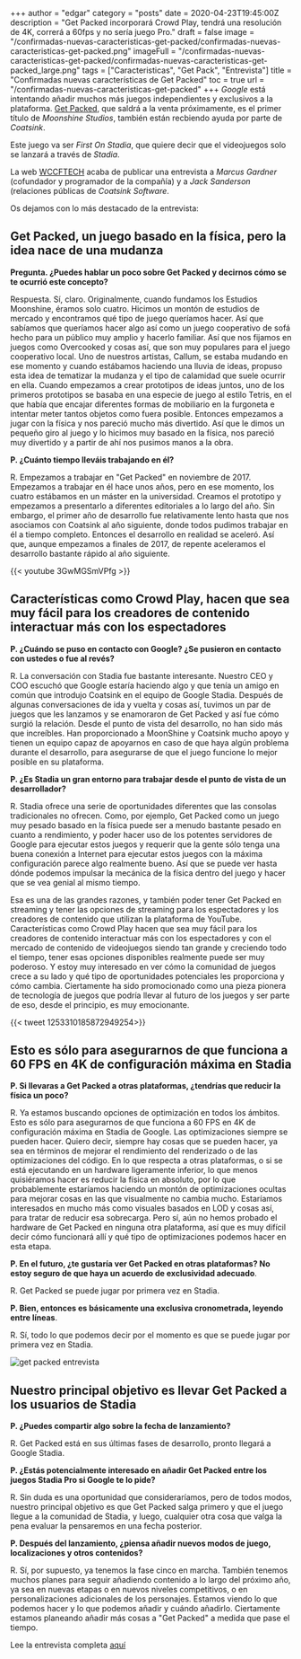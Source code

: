 +++
author = "edgar"
category = "posts"
date = 2020-04-23T19:45:00Z
description = "Get Packed incorporará Crowd Play, tendrá una resolución de 4K, correrá a 60fps y no sería juego Pro."
draft = false
image = "/confirmadas-nuevas-caracteristicas-get-packed/confirmadas-nuevas-caracteristicas-get-packed.png"
imageFull = "/confirmadas-nuevas-caracteristicas-get-packed/confirmadas-nuevas-caracteristicas-get-packed_large.png"
tags = ["Caracteristicas", "Get Pack", "Entrevista"]
title = "Confirmadas nuevas características de Get Packed"
toc = true
url = "/confirmadas-nuevas-caracteristicas-get-packed"
+++
_Google_ está intentando añadir muchos más juegos independientes y exclusivos a la plataforma. <a class="u-anchor" href="/get-packed">Get Packed</a>, que saldrá a la venta próximamente, es el primer título de  _Moonshine Studios_, también están recbiendo ayuda por parte de _Coatsink_.

Este juego va ser _First On Stadia_, que quiere decir que el videojuegos solo se lanzará a través de _Stadia_.

La web <a class="u-anchor" href="https://wccftech.com/" target="_blank" rel="nofollow noopener">WCCFTECH</a> acaba de publicar una entrevista a _Marcus Gardner_ (cofundador y programador de la compañía) y a _Jack Sanderson_ (relaciones públicas de _Coatsink Software_.

Os dejamos con lo más destacado de la entrevista:

## Get Packed, un juego basado en la física, pero la idea nace de una mudanza

**Pregunta. ¿Puedes hablar un poco sobre Get Packed y decirnos cómo se te ocurrió este concepto?**

Respuesta. Sí, claro. Originalmente, cuando fundamos los Estudios Moonshine, éramos solo cuatro. Hicimos un montón de estudios de mercado y encontramos qué tipo de juego queríamos hacer. Así que sabíamos que queríamos hacer algo así como un juego cooperativo de sofá hecho para un público muy amplio y hacerlo familiar. Así que nos fijamos en juegos como Overcooked y cosas así, que son muy populares para el juego cooperativo local. Uno de nuestros artistas, Callum, se estaba mudando en ese momento y cuando estábamos haciendo una lluvia de ideas, propuso esta idea de tematizar la mudanza y el tipo de calamidad que suele ocurrir en ella. Cuando empezamos a crear prototipos de ideas juntos, uno de los primeros prototipos se basaba en una especie de juego al estilo Tetris, en el que había que encajar diferentes formas de mobiliario en la furgoneta e intentar meter tantos objetos como fuera posible. Entonces empezamos a jugar con la física y nos pareció mucho más divertido. Así que le dimos un pequeño giro al juego y lo hicimos muy basado en la física, nos pareció muy divertido y a partir de ahí nos pusimos manos a la obra.

**P. ¿Cuánto tiempo lleváis trabajando en él?**

R. Empezamos a trabajar en "Get Packed" en noviembre de 2017. Empezamos a trabajar en él hace unos años, pero en ese momento, los cuatro estábamos en un máster en la universidad. Creamos el prototipo y empezamos a presentarlo a diferentes editoriales a lo largo del año. Sin embargo, el primer año de desarrollo fue relativamente lento hasta que nos asociamos con Coatsink al año siguiente, donde todos pudimos trabajar en él a tiempo completo. Entonces el desarrollo en realidad se aceleró. Así que, aunque empezamos a finales de 2017, de repente aceleramos el desarrollo bastante rápido al año siguiente.

<div class="u-youtube">
  {{< youtube 3GwMGSmVPfg >}}
</div>

## Características como Crowd Play, hacen que sea muy fácil para los creadores de contenido interactuar más con los espectadores

**P. ¿Cuándo se puso en contacto con Google? ¿Se pusieron en contacto con ustedes o fue al revés?**

R. La conversación con Stadia fue bastante interesante. Nuestro CEO y COO escuchó que Google estaría haciendo algo y que tenía un amigo en común que introdujo Coatsink en el equipo de Google Stadia. Después de algunas conversaciones de ida y vuelta y cosas así, tuvimos un par de juegos que les lanzamos y se enamoraron de Get Packed y así fue cómo surgió la relación. Desde el punto de vista del desarrollo, no han sido más que increíbles. Han proporcionado a MoonShine y Coatsink mucho apoyo y tienen un equipo capaz de apoyarnos en caso de que haya algún problema durante el desarrollo, para asegurarse de que el juego funcione lo mejor posible en su plataforma.

**P. ¿Es Stadia un gran entorno para trabajar desde el punto de vista de un desarrollador?**

R. Stadia ofrece una serie de oportunidades diferentes que las consolas tradicionales no ofrecen. Como, por ejemplo, Get Packed como un juego muy pesado basado en la física puede ser a menudo bastante pesado en cuanto a rendimiento, y poder hacer uso de los potentes servidores de Google para ejecutar estos juegos y requerir que la gente sólo tenga una buena conexión a Internet para ejecutar estos juegos con la máxima configuración parece algo realmente bueno. Así que se puede ver hasta dónde podemos impulsar la mecánica de la física dentro del juego y hacer que se vea genial al mismo tiempo.

Esa es una de las grandes razones, y también poder tener Get Packed en streaming y tener las opciones de streaming para los espectadores y los creadores de contenido que utilizan la plataforma de YouTube. Características como Crowd Play hacen que sea muy fácil para los creadores de contenido interactuar más con los espectadores y con el mercado de contenido de videojuegos siendo tan grande y creciendo todo el tiempo, tener esas opciones disponibles realmente puede ser muy poderoso. Y estoy muy interesado en ver cómo la comunidad de juegos crece a su lado y qué tipo de oportunidades potenciales les proporciona y cómo cambia. Ciertamente ha sido promocionado como una pieza pionera de tecnología de juegos que podría llevar al futuro de los juegos y ser parte de eso, desde el principio, es muy emocionante.

<div class="u-twitter">
  {{< tweet 1253310185872949254>}}
</div>

## Esto es sólo para asegurarnos de que funciona a 60 FPS en 4K de configuración máxima en Stadia

**P. Si llevaras a Get Packed a otras plataformas, ¿tendrías que reducir la física un poco?**

R. Ya estamos buscando opciones de optimización en todos los ámbitos. Esto es sólo para asegurarnos de que funciona a 60 FPS en 4K de configuración máxima en Stadia de Google. Las optimizaciones siempre se pueden hacer. Quiero decir, siempre hay cosas que se pueden hacer, ya sea en términos de mejorar el rendimiento del renderizado o de las optimizaciones del código. En lo que respecta a otras plataformas, o si se está ejecutando en un hardware ligeramente inferior, lo que menos quisiéramos hacer es reducir la física en absoluto, por lo que probablemente estaríamos haciendo un montón de optimizaciones ocultas para mejorar cosas en las que visualmente no cambia mucho. Estaríamos interesados en mucho más como visuales basados en LOD y cosas así, para tratar de reducir esa sobrecarga. Pero sí, aún no hemos probado el hardware de Get Packed en ninguna otra plataforma, así que es muy difícil decir cómo funcionará allí y qué tipo de optimizaciones podemos hacer en esta etapa.

**P. En el futuro, ¿te gustaría ver Get Packed en otras plataformas? No estoy seguro de que haya un acuerdo de exclusividad adecuado**.

R. Get Packed se puede jugar por primera vez en Stadia.

**P. Bien, entonces es básicamente una exclusiva cronometrada, leyendo entre líneas**.

R. Sí, todo lo que podemos decir por el momento es que se puede jugar por primera vez en Stadia.

<img class="u-borderImage u-lazyload lazyload" loading="lazy" data-src="/confirmadas-nuevas-caracteristicas-get-packed/get-packed-entrevista.png" alt="get packed entrevista" />

## Nuestro principal objetivo es llevar Get Packed a los usuarios de Stadia

**P. ¿Puedes compartir algo sobre la fecha de lanzamiento?**

R. Get Packed está en sus últimas fases de desarrollo, pronto llegará a Google Stadia.

**P. ¿Estás potencialmente interesado en añadir Get Packed entre los juegos Stadia Pro si Google te lo pide?**

R. Sin duda es una oportunidad que consideraríamos, pero de todos modos, nuestro principal objetivo es que Get Packed salga primero y que el juego llegue a la comunidad de Stadia, y luego, cualquier otra cosa que valga la pena evaluar la pensaremos en una fecha posterior.

**P. Después del lanzamiento, ¿piensa añadir nuevos modos de juego, localizaciones y otros contenidos?**

R. Sí, por supuesto, ya tenemos la fase cinco en marcha. También tenemos muchos planes para seguir añadiendo contenido a lo largo del próximo año, ya sea en nuevas etapas o en nuevos niveles competitivos, o en personalizaciones adicionales de los personajes. Estamos viendo lo que podemos hacer y lo que podemos añadir y cuándo añadirlo. Ciertamente estamos planeando añadir más cosas a "Get Packed" a medida que pase el tiempo.

Lee la entrevista completa <a class="u-anchor" href="https://wccftech.com/get-packed-dev-on-how-google-stadia-enables-this-physics-heavy-co-op-game-better-than-consoles-could/" target="_blank" rel="nofollow noopener">aquí</a> 




